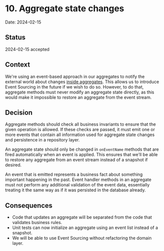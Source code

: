 # 10. Aggregate state changes

Date: 2024-02-15

## Status

2024-02-15 accepted

## Context

We're using an event-based approach in our aggregates to notify the external world about changes [inside aggregates](0005-aggregate-saving-convention.md). This allows us to introduce Event Sourcing in the future if we wish to do so. However, to do that, aggregate methods must never modify an aggregate state directly, as this would make it impossible to restore an aggregate from the event stream.

## Decision

Aggregate methods should check all business invariants to ensure that the given operation is allowed. If these checks are passed, it must emit one or more events that contain all information used for aggregate state changes and persistence in a repository layer.

An aggregate state should only be changed in `onEventName` methods that are fired automatically when an event is applied. This ensures that we'll be able to restore any aggregate from an event stream instead of a snapshot if desired.

An event that is emitted represents a business fact about something important happening in the past. Event handler methods in an aggregate must not perform any additional validation of the event data, essentially treating it the same way as if it was persisted in the database already.

## Consequences

- Code that updates an aggregate will be separated from the code that validates business rules.
- Unit tests can now initialize an aggregate using an event list instead of a snapshot.
- We will be able to use Event Sourcing without refactoring the domain layer.
